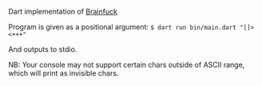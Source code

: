 Dart implementation of [Brainfuck](https://en.wikipedia.org/wiki/Brainfuck)

Program is given as a positional argument:
`$ dart run bin/main.dart "[]><+++"`

And outputs to stdio. 

NB: Your console may not support certain chars outside of ASCII range, which will print as invisible chars.
